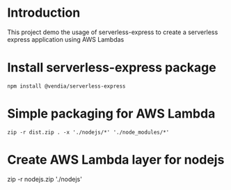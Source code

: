 # Introduction
This project demo the usage of serverless-express to create a serverless express application using AWS Lambdas  

# Install serverless-express package
```
npm install @vendia/serverless-express
```

# Simple packaging for AWS Lambda
```
zip -r dist.zip . -x './nodejs/*' './node_modules/*'
```
# Create AWS Lambda layer for nodejs
zip -r nodejs.zip './nodejs'
